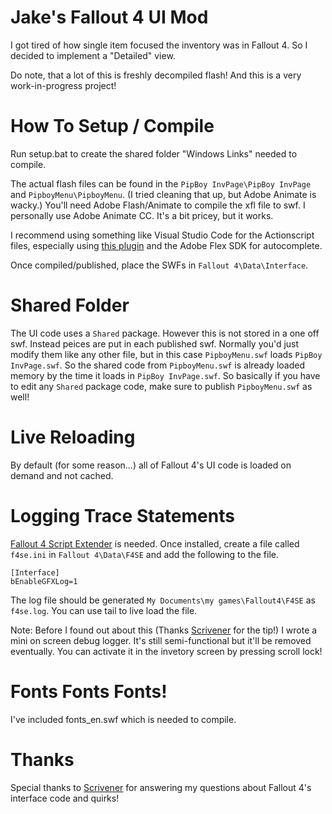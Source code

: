 # Jake's Fallout 4 UI Mod

I got tired of how single item focused the inventory was in Fallout 4. So I decided to implement a "Detailed" view.

Do note, that a lot of this is freshly decompiled flash! And this is a very work-in-progress project!

# How To Setup / Compile
Run setup.bat to create the shared folder "Windows Links" needed to compile.

The actual flash files can be found in the `PipBoy InvPage\PipBoy InvPage` and `PipboyMenu\PipboyMenu`. (I tried cleaning that up, but Adobe Animate is wacky.) You'll need Adobe Flash/Animate to compile the xfl file to swf. I personally use Adobe Animate CC. It's a bit pricey, but it works. 

I recommend using something like Visual Studio Code for the Actionscript files, especially using [this plugin](https://marketplace.visualstudio.com/items?itemName=bowlerhatllc.vscode-nextgenas) and the Adobe Flex SDK for autocomplete. 

Once compiled/published, place the SWFs in `Fallout 4\Data\Interface`. 

# Shared Folder
The UI code uses a `Shared` package. However this is not stored in a one off swf. Instead peices are put in each published swf. Normally you'd just modify them like any other file, but in this case `PipboyMenu.swf` loads `PipBoy InvPage.swf`. So the shared code from `PipboyMenu.swf` is already loaded memory by the time it loads in `PipBoy InvPage.swf`. So basically if you have to edit any `Shared` package code, make sure to publish `PipboyMenu.swf` as well!

# Live Reloading
By default (for some reason...) all of Fallout 4's UI code is loaded on demand and not cached.

# Logging Trace Statements
[Fallout 4 Script Extender](http://f4se.silverlock.org/) is needed. Once installed, create a file called `f4se.ini` in `Fallout 4\Data\F4SE` and add the following to the file.
```
[Interface]
bEnableGFXLog=1
```

The log file should be generated `My Documents\my games\Fallout4\F4SE` as `f4se.log`. You can use tail to live load the file.

Note: Before I found out about this (Thanks [Scrivener](https://github.com/Scrivener07) for the tip!) I wrote a mini on screen debug logger. It's still semi-functional but it'll be removed eventually. You can activate it in the invetory screen by pressing scroll lock!


# Fonts Fonts Fonts!
I've included fonts_en.swf which is needed to compile. 



# Thanks
Special thanks to [Scrivener](https://github.com/Scrivener07) for answering my questions about Fallout 4's interface code and quirks!